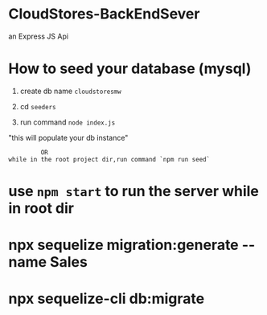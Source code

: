 # CloudStores-BackEndSever
an Express JS Api

# How to seed your database (mysql)
1. create db name `cloudstoresmw`

2. cd `seeders`

3. run command `node index.js`

"this will populate your db instance"
             
             OR
    while in the root project dir,run command `npm run seed`
# use `npm start` to run the server while in root dir

# npx sequelize migration:generate --name Sales

# npx sequelize-cli db:migrate